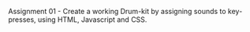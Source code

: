 Assignment 01 - Create a working Drum-kit by assigning sounds to key-presses, using HTML, Javascript and CSS.
